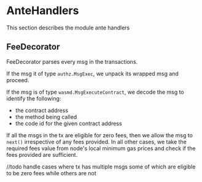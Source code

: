 # AnteHandlers

This section describes the module ante handlers

## FeeDecorator

FeeDecorator parses every msg in the transactions.

If the msg it of type `authz.MsgExec`, we unpack its wrapped msg and proceed.

If the msg is of type `wasmd.MsgExecuteContract`, we decode the msg to identify the following:
* the contract address
* the method being called
* the code id for the given contract address

If all the msgs in the tx are eligible for zero fees, then we allow the msg to `next()` irrespective of any fees provided.
In all other cases, we take the required fees value from node's local minimum gas prices and check if the fees provided are sufficient.

//todo
handle cases where tx has multiple msgs some of which are eligible to be zero fees while others are not